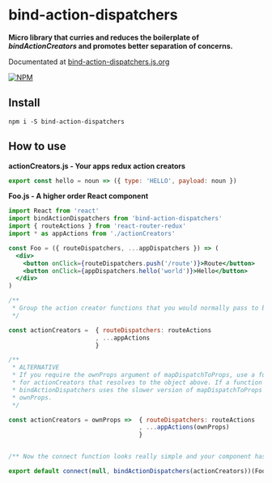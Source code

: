 # bind-action-dispatchers

**Micro library that curries and reduces the boilerplate of *bindActionCreators* and promotes better separation of concerns.**

Documentated at [bind-action-dispatchers.js.org](http://bind-action-dispatchers.js.org)

[![NPM](https://nodei.co/npm/bind-action-dispatchers.png?stars=true&downloads=true)](https://nodei.co/npm/bind-action-dispatchers/)

## Install

`npm i -S bind-action-dispatchers`


## How to use

**actionCreators.js - Your apps redux action creators**

```jsx
export const hello = noun => ({ type: 'HELLO', payload: noun })
```

**Foo.js - A higher order React component**

```jsx
import React from 'react'
import bindActionDispatchers from 'bind-action-dispatchers'
import { routeActions } from 'react-router-redux'
import * as appActions from './actionCreators'

const Foo = ({ routeDispatchers, ...appDispatchers }) => (
  <div>
    <button onClick={routeDispatchers.push('/route')}>Route</button>
    <button onClick={appDispatchers.hello('world')}>Hello</button>
  </div>
)

/**
 * Group the action creator functions that you would normally pass to bindActionCreators
 */

const actionCreators =  { routeDispatchers: routeActions
                        , ...appActions
                        }

/**
 * ALTERNATIVE
 * If you require the ownProps argument of mapDispatchToProps, use a function
 * for actionCreators that resolves to the object above. If a function is detected
 * bindActionDispatchers uses the slower version of mapDispatchToProps containing
 * ownProps.
 */

const actionCreators = ownProps =>  { routeDispatchers: routeActions
                                    , ...appActions(ownProps)
                                    }


/** Now the connect function looks really simple and your component has 0 references to dispatch. */

export default connect(null, bindActionDispatchers(actionCreators))(Foo)
```
